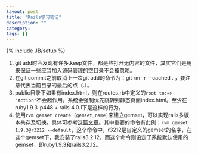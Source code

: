 ```yaml
---
layout: post
title: "Rails学习笔记"
description: ""
category: 
tags: []
---
```

{% include JB/setup %}

1. git add时会发现有许多.keep文件，都是些打开无内容的文件，其实它们是用来保证一些应当加入源码管理的空目录不会被忽略。
2. 在git commit之前取消上一次git add的命令为：git rm -r --cached .  ，要注意代表当前目录的最后的点（.）。
3. public目录下如果有index.html，则在routes.rb中定义的`root to:=> "Action"`不会起作用。系统会强制优先跳转到静态页面index.html。至少在ruby1.9.3-p448 + rails 4.0.1下是这样的行为。
4. 使用`rvm gemset create [gemset_name]`来建立gemset，可以实现rails多版本共存及切换。具体可参考[这篇文章](http://blog.eddie.com.tw/2011/04/08/rvm-and-gemsets/)。其中重要的命令有此例：`rvm gemset 1.9.3@r3212 --default`，这个命令中，r3212是自定义的gemset的名字，在这个gemset下，我安装了rails3.2.12，而这个命令则设定了系统默认使用的gemset，即ruby1.9.3和rails3.2.12。
